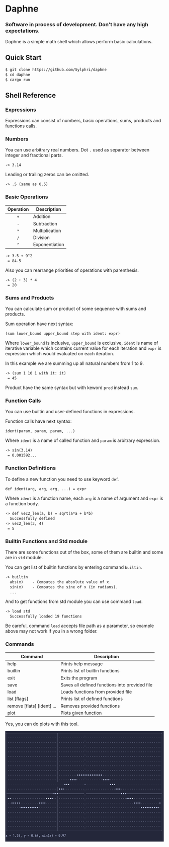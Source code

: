 # Daphne
### Software in process of development. Don't have any high expectations.
Daphne is a simple math shell which allows perform basic calculations.

## Quick Start
```console
$ git clone https://github.com/Sylphri/daphne
$ cd daphne
$ cargo run
```

## Shell Reference
### Expressions
Expressions can consist of numbers, basic operations, sums, products and functions calls.
### Numbers
You can use arbitrary real numbers. Dot `.` used as separator between integer and fractional parts.
```example
-> 3.14
```
Leading or trailing zeros can be omitted.
```example
-> .5 (same as 0.5)
```
### Basic Operations
Operation | Description
:--------:|------------
`+` | Addition
`-` | Subtraction
`*` | Multiplication
`/` | Division
`^` | Exponentiation
```example
-> 3.5 + 9^2
 = 84.5
```
Also you can rearrange priorities of operations with parenthesis.
```example
-> (2 + 3) * 4
 = 20
```
### Sums and Products
You can calculate sum or product of some sequence with sums and products.

Sum operation have next syntax: 

    (sum lower_bound upper_bound step with ident: expr)
  
Where `lower_bound` is inclusive, `upper_bound` is exclusive, `ident` is name of iterative variable which contains current value for each iteration and `expr` is expression which would evaluated on each iteration.

In this example we are summing up all natural numbers from 1 to 9.
```example
-> (sum 1 10 1 with it: it)
 = 45
```

Product have the same syntax but with keword `prod` instead `sum`.
### Function Calls
You can use builtin and user-defined functions in expressions.

Function calls have next syntax:

    ident(param, param, param, ...)

Where `ident` is a name of called function and `param` is arbitrary expression.
```example
-> sin(3.14)
 = 0.001592...
```
### Function Definitions
To define a new function you need to use keyword `def`.

    def ident(arg, arg, arg, ...) = expr

Where `ident` is a function name, each `arg` is a name of argument and `expr` is a function body.
```example
-> def vec2_len(a, b) = sqrt(a*a + b*b)
  Successfully defined
-> vec2_len(3, 4)
 = 5
```
### Builtin Functions and Std module
There are some functions out of the box, some of them are builtin and some are in `std` module.

You can get list of builtin functions by entering command `builtin`.
```example
-> builtin
  abs(x)    - Computes the absolute value of x.
  sin(x)    - Computes the sine of x (in radians).
  ...
```

And to get functions from std module you can use command `load`.
```example
-> load std
  Successfully loaded 19 functions
```
Be careful, command `load` accepts file path as a parameter, so example above may not work if you in a wrong folder.

### Commands
Command | Description
--------|------------
help | Prints help message
builtin | Prints list of builtin functions
exit | Exits the program
save <path> | Saves all defined functions into provided file
load <path> | Loads functions from provided file
list [flags] | Prints list of defined functions
remove [flats] [ident] ... | Removes provided functions
plot <ident> | Plots given function

Yes, you can do plots with this tool.

![](./plot-demo.gif)
